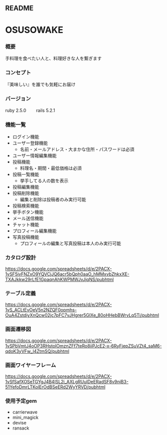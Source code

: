## README
# OSUSOWAKE
### 概要
手料理を食べたい人と、料理好きな人を繋ぎます
### コンセプト
『美味しい』を誰でも気軽にお届け

### バージョン
ruby 2.5.0　　
rails 5.2.1

### 機能一覧
- ログイン機能
- ユーザー登録機能
  - 名前・メールアドレス・大まかな住所・パスワードは必須
- ユーザー情報編集機能
- 投稿機能
  - 料理名・期間・最低価格は必須
- 投稿一覧機能
  - 挙手してる人の数を表示
- 投稿編集機能
- 投稿削除機能
  - 編集と削除は投稿者のみ実行可能
- 投稿検索機能
- 挙手ボタン機能
- メール送信機能
- チャット機能
- プロフィール編集機能
- 写真投稿機能
  - プロフィールの編集と写真投稿は本人のみ実行可能

### カタログ設計
https://docs.google.com/spreadsheets/d/e/2PACX-1vSF5ivFNZxO9YQVCjJQ6acr5bQph0aaO_hMMxvbZhkxXE-TXAJkkw29rLfE1GpaqnAhKWPMWJvJjqNS/pubhtml

### テーブル定義
https://docs.google.com/spreadsheets/d/e/2PACX-1vS_ACLtEvOeV5n2NZQF0opmhs-OuA4ZstdiyXnQcw02jc7pFC7vJHgrer5GIXe_80oHHebBWrvLq5Ti/pubhtml

### 画面遷移図
https://docs.google.com/spreadsheets/d/e/2PACX-1vSPbVmtJ4oOP3RHstoIOmznZFf7teRo8iiPJcE2-x-6RyFjepZSuVZt4_saM6-qdoK3yVFw_l4ZtmSQ/pubhtml

### 画面ワイヤーフレーム
https://docs.google.com/spreadsheets/d/e/2PACX-1vSfSafXOSeTGYgJ4B4ISL2i_AXLgRUulDeERadSF8v9njB3-51YefoDmrLTKolErOdBSeERd2WyYRVD/pubhtml


### 使用予定gem
* carrierwave
* mini_magick
* devise
* ransack
